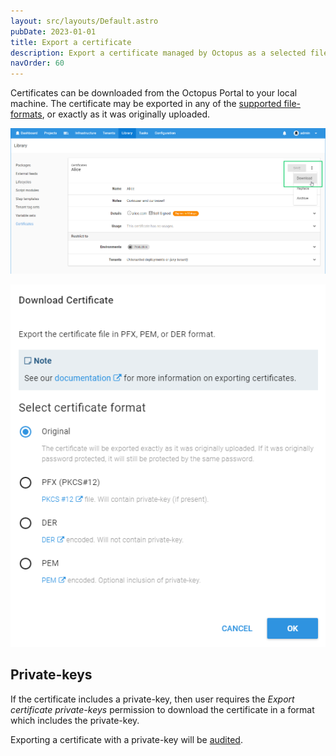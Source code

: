 ```yaml
---
layout: src/layouts/Default.astro
pubDate: 2023-01-01
title: Export a certificate
description: Export a certificate managed by Octopus as a selected file-format
navOrder: 60
---
```


Certificates can be downloaded from the Octopus Portal to your local machine.  The certificate may be exported in any of the [supported file-formats](/docs/deployments/certificates/), or exactly as it was originally uploaded.

![](/docs/deployments/certificates/images/download-certificate-btn.png "width=500")

![](/docs/deployments/certificates/images/download-certificate-dialog.png "width=500")

## Private-keys

If the certificate includes a private-key, then user requires the _Export certificate private-keys_ permission to download the certificate in a format which includes the private-key.

Exporting a certificate with a private-key will be [audited](/docs/security/users-and-teams/auditing/).
